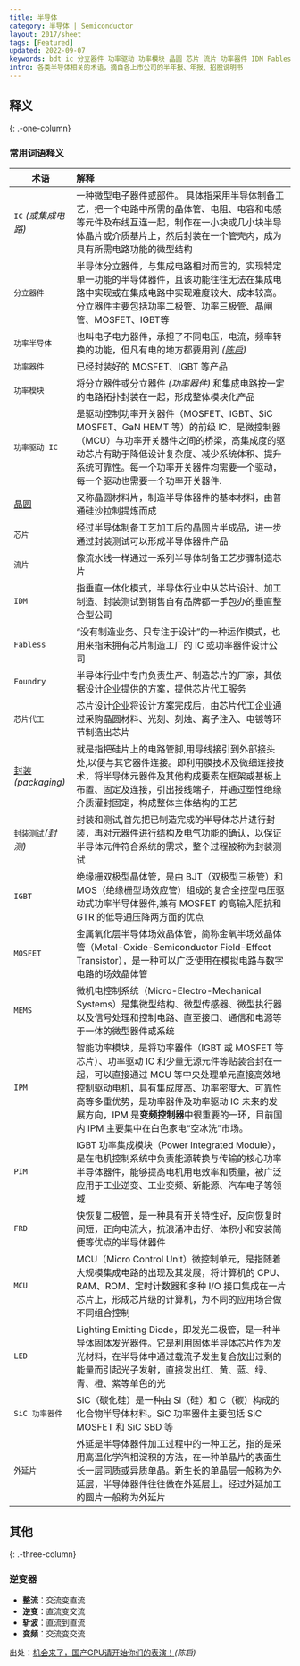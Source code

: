 ```yaml
---
title: 半导体
category: 半导体 | Semiconductor
layout: 2017/sheet
tags: [Featured]
updated: 2022-09-07
keywords: bdt ic 分立器件 功率驱动 功率模块 晶圆 芯片 流片 功率器件 IDM Fabless Foundry 芯片代工 封装 封测 IGBT MOSFET MEMS IPM PIM FRD MCU LED SiC 外延片
intro: 各类半导体相关的术语，摘自各上市公司的半年报、年报、招股说明书
---
```


## 释义
{: .-one-column}

### 常用词语释义

| 术语                      | 解释                                                                                                 |
| ------------------------ | :---------------------------------------------------------------------------------------------------- |
| `IC` _(或集成电路)_       | 一种微型电子器件或部件。 具体指采用半导体制备工艺，把一个电路中所需的晶体管、电阻、电容和电感等元件及布线互连一起，制作在一小块或几小块半导体晶片或介质基片上，然后封装在一个管壳内，成为具有所需电路功能的微型结构                    |
| `分立器件`   | 半导体分立器件，与集成电路相对而言的，实现特定单一功能的半导体器件，且该功能往往无法在集成电路中实现或在集成电路中实现难度较大、成本较高。分立器件主要包括功率二极管、功率三极管、晶闸管、MOSFET、IGBT等          |
|`功率半导体`               |也叫电子电力器件，承担了不同电压，电流，频率转换的功能，但凡有电的地方都要用到 _([陈启](https://mp.weixin.qq.com/s/9WupKpZsQLyNh7l4eh61lQ))_ |
|`功率器件`                 | 已经封装好的 MOSFET、IGBT 等产品                                                                      |
| `功率模块`                | 将分立器件或分立器件 _(功率器件)_ 和集成电路按一定的电路拓扑封装在一起，形成整体模块化产品                   |
| `功率驱动 IC`             | 是驱动控制功率开关器件（MOSFET、IGBT、SiC MOSFET、GaN HEMT 等）的前级 IC，是微控制器（MCU）与功率开关器件之间的桥梁，高集成度的驱动芯片有助于降低设计复杂度、减少系统体积、提升系统可靠性。每一个功率开关器件均需要一个驱动，每一个驱动也需要一个功率开关器件.                      |
| [晶圆](wafer.md)         | 又称晶圆材料片，制造半导体器件的基本材料，由普通硅沙拉制提炼而成                                           |
| `芯片`                   | 经过半导体制备工艺加工后的晶圆片半成品，进一步通过封装测试可以形成半导体器件产品                             |
|`流片`                    | 像流水线一样通过一系列半导体制备工艺步骤制造芯片                                                          |
| `IDM`                    |指垂直一体化模式，半导体行业中从芯片设计、加工制造、封装测试到销售自有品牌都一手包办的垂直整合型公司            |
|`Fabless`                 |“没有制造业务、只专注于设计”的一种运作模式，也用来指未拥有芯片制造工厂的 IC 或功率器件设计公司                |
|`Foundry`                 |半导体行业中专门负责生产、制造芯片的厂家，其依据设计企业提供的方案，提供芯片代工服务                          |
|`芯片代工`                 |芯片设计企业将设计方案完成后，由芯片代工企业通过采购晶圆材料、光刻、刻烛、离子注入、电镀等环节制造出芯片        |
|[封装](packaging.md)_(packaging)_       |就是指把硅片上的电路管脚,用导线接引到外部接头处,以便与其它器件连接。即利用膜技术及微细连接技术，将半导体元器件及其他构成要素在框架或基板上布置、固定及连接，引出接线端子，并通过塑性绝缘介质灌封固定，构成整体主体结构的工艺                                       |
|`封装测试`_(封测)_         |封装和测试,首先把已制造完成的半导体芯片进行封装，再对元器件进行结构及电气功能的确认，以保证半导体元件符合系统的需求，整个过程被称为封装测试|
|`IGBT`                    |绝缘栅双极型晶体管，是由 BJT（双极型三极管）和 MOS（绝缘栅型场效应管）组成的复合全控型电压驱动式功率半导体器件,兼有 MOSFET 的高输入阻抗和 GTR 的低导通压降两方面的优点|
|`MOSFET`                  |金属氧化层半导体场效晶体管，简称金氧半场效晶体管（Metal-Oxide-Semiconductor Field-Effect Transistor），是一种可以广泛使用在模拟电路与数字电路的场效晶体管|
|`MEMS`                    |微机电控制系统（Micro-Electro-Mechanical Systems）是集微型结构、微型传感器、微型执行器以及信号处理和控制电路、直至接口、通信和电源等于一体的微型器件或系统|
|`IPM`                     |智能功率模块，是将功率器件（IGBT 或 MOSFET 等芯片）、功率驱动 IC 和少量无源元件等贴装合封在一起，可以直接通过 MCU 等中央处理单元直接高效地控制驱动电机，具有集成度高、功率密度大、可靠性高等多重优势，是功率器件及功率驱动 IC 未来的发展方向，IPM 是**变频控制器**中很重要的一环，目前国内 IPM 主要集中在白色家电“空冰洗”市场。|
|`PIM`                     |IGBT 功率集成模块（Power Integrated Module），是在电机控制系统中负责能源转换与传输的核心功率半导体器件，能够提高电机用电效率和质量，被广泛应用于工业逆变、工业变频、新能源、汽车电子等领域|
|`FRD`                     |快恢复二极管，是一种具有开关特性好，反向恢复时间短，正向电流大，抗浪涌冲击好、体积小和安装简便等优点的半导体器件|
|`MCU`                     |MCU（Micro Control Unit）微控制单元，是指随着大规模集成电路的出现及其发展，将计算机的 CPU、RAM、ROM、定时计数器和多种 I/O 接口集成在一片芯片上，形成芯片级的计算机，为不同的应用场合做不同组合控制|
|`LED`                     |Lighting Emitting Diode，即发光二极管，是一种半导体固体发光器件。它是利用固体半导体芯片作为发光材料，在半导体中通过载流子发生复合放出过剩的能量而引起光子发射，直接发出红、黄、蓝、绿、青、橙、紫等单色的光|
|`SiC 功率器件`             |SiC（碳化硅）是一种由 Si（硅）和 C（碳）构成的化合物半导体材料。SiC 功率器件主要包括 SiC MOSFET 和 SiC SBD 等|
|`外延片 `                  |外延是半导体器件加工过程中的一种工艺，指的是采用高温化学汽相淀积的方法，在一种单晶片的表面生长一层同质或异质单晶。新生长的单晶层一般称为外延层，半导体器件往往做在外延层上。经过外延加工的圆片一般称为外延片|

## 其他
{: .-three-column}

### 逆变器
- **整流**：交流变直流
- **逆变**：直流变交流
- **斩波**：直流到直流
- **变频**：交流变交流

出处：[机会来了，国产GPU请开始你们的表演！](https://mp.weixin.qq.com/s/vROYZNPTwU3Hs3UhjZ7g9Q)_(陈启)_